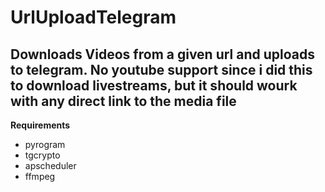 # UrlUploadTelegram

## Downloads Videos from a given url and uploads to telegram. No youtube support since i did this to download livestreams, but it should wourk with any direct link to the media file

**Requirements**
- pyrogram
- tgcrypto
- apscheduler
- ffmpeg


